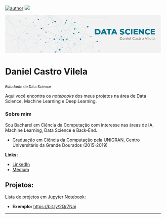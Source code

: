 [![author](https://img.shields.io/badge/author-danielvilela-blue.svg)](https://www.linkedin.com/in/daniel-vilela-6045b9124) [![](https://img.shields.io/badge/python-3.7+-blue.svg)](https://www.python.org/downloads/release/python-365/)


<p align="center">
  <img src="/data_science.png" >
</p>


# Daniel Castro Vilela
<sub>*Estudante* de Data Science</sub>

Aqui você encontra os *notebooks* dos meus projetos na área de Data Science, Machine Learning e Deep Learning.

### Sobre mim

Sou Bacharel em Ciência da Computação com interesse nas áreas de IA, Machine Learning, Data Science e Back-End. 

* Graduação em Ciência da Computação pela UNIGRAN, Centro Universitário da Grande Dourados (2015-2019)

**Links:**
* [LinkedIn](https://www.linkedin.com/in/daniel-vilela-6045b9124/)
* [Medium](https://medium.com/@danielcastrovilela)


## Projetos:
Lista de projetos em Jupyter Notebook:
* **Exemplo:** https://bit.ly/2Qr7Nai

---

